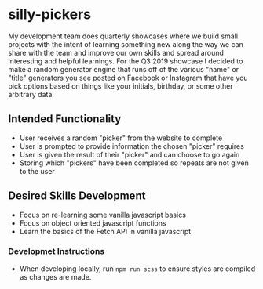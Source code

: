 # silly-pickers

My development team does quarterly showcases where we build small projects with the intent of learning something new along the way we can share with the team and improve our own skills and spread around interesting and helpful learnings. For the Q3 2019 showcase I decided to make a random generator engine that runs off of the various "name" or "title" generators you see posted on Facebook or Instagram that have you pick options based on things like your initials, birthday, or some other arbitrary data.

## Intended Functionality
* User receives a random "picker" from the website to complete
* User is prompted to provide information the chosen "picker" requires
* User is given the result of their "picker" and can choose to go again
* Storing which "pickers" have been completed so repeats are not given to the user

## Desired Skills Development
* Focus on re-learning some vanilla javascript basics
* Focus on object oriented javascript functions
* Learn the basics of the Fetch API in vanilla javascript

### Developmet Instructions
* When developing locally, run `npm run scss` to ensure styles are compiled as changes are made.
